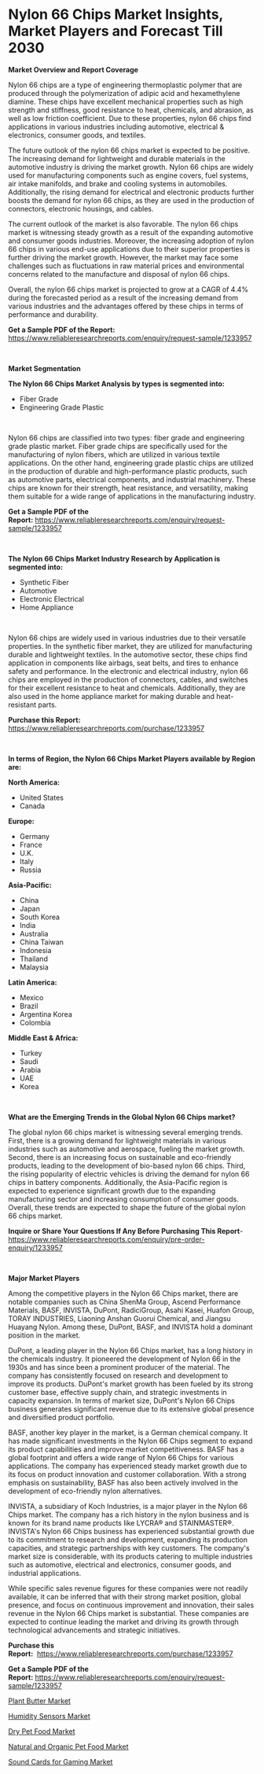 <p><h1>Nylon 66 Chips Market Insights, Market Players and Forecast Till 2030</h1></p><p><strong>Market Overview and Report Coverage</strong></p>
<p><p>Nylon 66 chips are a type of engineering thermoplastic polymer that are produced through the polymerization of adipic acid and hexamethylene diamine. These chips have excellent mechanical properties such as high strength and stiffness, good resistance to heat, chemicals, and abrasion, as well as low friction coefficient. Due to these properties, nylon 66 chips find applications in various industries including automotive, electrical & electronics, consumer goods, and textiles.</p><p>The future outlook of the nylon 66 chips market is expected to be positive. The increasing demand for lightweight and durable materials in the automotive industry is driving the market growth. Nylon 66 chips are widely used for manufacturing components such as engine covers, fuel systems, air intake manifolds, and brake and cooling systems in automobiles. Additionally, the rising demand for electrical and electronic products further boosts the demand for nylon 66 chips, as they are used in the production of connectors, electronic housings, and cables.</p><p>The current outlook of the market is also favorable. The nylon 66 chips market is witnessing steady growth as a result of the expanding automotive and consumer goods industries. Moreover, the increasing adoption of nylon 66 chips in various end-use applications due to their superior properties is further driving the market growth. However, the market may face some challenges such as fluctuations in raw material prices and environmental concerns related to the manufacture and disposal of nylon 66 chips.</p><p>Overall, the nylon 66 chips market is projected to grow at a CAGR of 4.4% during the forecasted period as a result of the increasing demand from various industries and the advantages offered by these chips in terms of performance and durability.</p></p>
<p><strong>Get a Sample PDF of the Report:</strong> <a href="https://www.reliableresearchreports.com/enquiry/request-sample/1233957">https://www.reliableresearchreports.com/enquiry/request-sample/1233957</a></p>
<p>&nbsp;</p>
<p><strong>Market Segmentation</strong></p>
<p><strong>The Nylon 66 Chips Market Analysis by types is segmented into:</strong></p>
<p><ul><li>Fiber Grade</li><li>Engineering Grade Plastic</li></ul></p>
<p>&nbsp;</p>
<p><p>Nylon 66 chips are classified into two types: fiber grade and engineering grade plastic market. Fiber grade chips are specifically used for the manufacturing of nylon fibers, which are utilized in various textile applications. On the other hand, engineering grade plastic chips are utilized in the production of durable and high-performance plastic products, such as automotive parts, electrical components, and industrial machinery. These chips are known for their strength, heat resistance, and versatility, making them suitable for a wide range of applications in the manufacturing industry.</p></p>
<p><strong>Get a Sample PDF of the Report:</strong>&nbsp;<a href="https://www.reliableresearchreports.com/enquiry/request-sample/1233957">https://www.reliableresearchreports.com/enquiry/request-sample/1233957</a></p>
<p>&nbsp;</p>
<p><strong>The Nylon 66 Chips Market Industry Research by Application is segmented into:</strong></p>
<p><ul><li>Synthetic Fiber</li><li>Automotive</li><li>Electronic Electrical</li><li>Home Appliance</li></ul></p>
<p>&nbsp;</p>
<p><p>Nylon 66 chips are widely used in various industries due to their versatile properties. In the synthetic fiber market, they are utilized for manufacturing durable and lightweight textiles. In the automotive sector, these chips find application in components like airbags, seat belts, and tires to enhance safety and performance. In the electronic and electrical industry, nylon 66 chips are employed in the production of connectors, cables, and switches for their excellent resistance to heat and chemicals. Additionally, they are also used in the home appliance market for making durable and heat-resistant parts.</p></p>
<p><strong>Purchase this Report:</strong>&nbsp; <a href="https://www.reliableresearchreports.com/purchase/1233957">https://www.reliableresearchreports.com/purchase/1233957</a></p>
<p>&nbsp;</p>
<p><strong>In terms of Region, the Nylon 66 Chips Market Players available by Region are:</strong></p>
<p>
    <p> <strong> North America: </strong>
        <ul>
            <li>United States</li>
            <li>Canada</li>
        </ul>
        </p> 
    <p> <strong> Europe: </strong>
        <ul>
            <li>Germany</li>
            <li>France</li>
            <li>U.K.</li>
            <li>Italy</li>
            <li>Russia</li>
        </ul>
        </p> 
    <p> <strong> Asia-Pacific: </strong>
        <ul>
            <li>China</li>
            <li>Japan</li>
            <li>South Korea</li>
            <li>India</li>
            <li>Australia</li>
            <li>China Taiwan</li>
            <li>Indonesia</li>
            <li>Thailand</li>
            <li>Malaysia</li>
        </ul>
        </p> 
    <p> <strong> Latin America: </strong>
        <ul>
            <li>Mexico</li>
            <li>Brazil</li>
            <li>Argentina Korea</li>
            <li>Colombia</li>
        </ul>
        </p> 
    <p> <strong> Middle East & Africa: </strong>
        <ul>
            <li>Turkey</li>
            <li>Saudi</li>
            <li>Arabia</li>
            <li>UAE</li>
            <li>Korea</li>
        </ul>
    </p>
    </p>
<p>&nbsp;</p>
<p><strong>What are the Emerging Trends in the Global Nylon 66 Chips market?</strong></p>
<p><p>The global nylon 66 chips market is witnessing several emerging trends. First, there is a growing demand for lightweight materials in various industries such as automotive and aerospace, fueling the market growth. Second, there is an increasing focus on sustainable and eco-friendly products, leading to the development of bio-based nylon 66 chips. Third, the rising popularity of electric vehicles is driving the demand for nylon 66 chips in battery components. Additionally, the Asia-Pacific region is expected to experience significant growth due to the expanding manufacturing sector and increasing consumption of consumer goods. Overall, these trends are expected to shape the future of the global nylon 66 chips market.</p></p>
<p><strong>Inquire or Share Your Questions If Any Before Purchasing This Report</strong>- <a href="https://www.reliableresearchreports.com/enquiry/pre-order-enquiry/1233957">https://www.reliableresearchreports.com/enquiry/pre-order-enquiry/1233957</a></p>
<p>&nbsp;</p>
<p><strong>Major Market Players</strong></p>
<p><p>Among the competitive players in the Nylon 66 Chips market, there are notable companies such as China ShenMa Group, Ascend Performance Materials, BASF, INVISTA, DuPont, RadiciGroup, Asahi Kasei, Huafon Group, TORAY INDUSTRIES, Liaoning Anshan Guorui Chemical, and Jiangsu Huayang Nylon. Among these, DuPont, BASF, and INVISTA hold a dominant position in the market.</p><p>DuPont, a leading player in the Nylon 66 Chips market, has a long history in the chemicals industry. It pioneered the development of Nylon 66 in the 1930s and has since been a prominent producer of the material. The company has consistently focused on research and development to improve its products. DuPont's market growth has been fueled by its strong customer base, effective supply chain, and strategic investments in capacity expansion. In terms of market size, DuPont's Nylon 66 Chips business generates significant revenue due to its extensive global presence and diversified product portfolio.</p><p>BASF, another key player in the market, is a German chemical company. It has made significant investments in the Nylon 66 Chips segment to expand its product capabilities and improve market competitiveness. BASF has a global footprint and offers a wide range of Nylon 66 Chips for various applications. The company has experienced steady market growth due to its focus on product innovation and customer collaboration. With a strong emphasis on sustainability, BASF has also been actively involved in the development of eco-friendly nylon alternatives.</p><p>INVISTA, a subsidiary of Koch Industries, is a major player in the Nylon 66 Chips market. The company has a rich history in the nylon business and is known for its brand name products like LYCRA® and STAINMASTER®. INVISTA's Nylon 66 Chips business has experienced substantial growth due to its commitment to research and development, expanding its production capacities, and strategic partnerships with key customers. The company's market size is considerable, with its products catering to multiple industries such as automotive, electrical and electronics, consumer goods, and industrial applications.</p><p>While specific sales revenue figures for these companies were not readily available, it can be inferred that with their strong market position, global presence, and focus on continuous improvement and innovation, their sales revenue in the Nylon 66 Chips market is substantial. These companies are expected to continue leading the market and driving its growth through technological advancements and strategic initiatives.</p></p>
<p><strong>Purchase this Report:</strong>&nbsp;&nbsp;<a href="https://www.reliableresearchreports.com/purchase/1233957">https://www.reliableresearchreports.com/purchase/1233957</a></p>
<p></p>
<p><strong>Get a Sample PDF of the Report:</strong>&nbsp;<a href="https://www.reliableresearchreports.com/enquiry/request-sample/1233957">https://www.reliableresearchreports.com/enquiry/request-sample/1233957</a></p>
<p><p><a href="https://medium.com/@christinascott1938/plant-butter-market-size-and-market-trends-complete-industry-overview-2023-to-2030-e42a3deae6fc">Plant Butter Market</a></p><p><a href="https://medium.com/@zoeyjohns1903/humidity-sensors-market-comprehensive-assessment-by-type-application-and-geography-5e2971002e54">Humidity Sensors Market</a></p><p><a href="https://medium.com/@joycelucas56/dry-pet-food-market-comprehensive-assessment-by-type-application-and-geography-11d9faf2dfe2">Dry Pet Food Market</a></p><p><a href="https://medium.com/@laurenbrown1918/analyzing-natural-and-organic-pet-food-market-global-industry-perspective-and-forecast-2023-to-072e13a5902e">Natural and Organic Pet Food Market</a></p><p><a href="https://medium.com/@bartlakin/sound-cards-for-gaming-market-comprehensive-assessment-by-type-application-and-geography-36bf3ab4b8b6">Sound Cards for Gaming Market</a></p></p>
